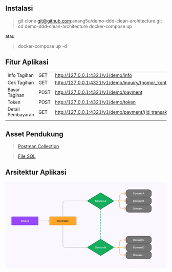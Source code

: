 ## Instalasi
> git clone git@github.com:anang5u/demo-ddd-clean-architecture.git
> cd demo-ddd-clean-architecture
> docker-compose up

atau
> docker-compose up -d
## Fitur Aplikasi

|       | | |
| ----------- | ----------- |---|
| Info Tagihan | GET| http://127.0.0.1:4321/v1/demo/info |
| Cek Tagihan| GET| http://127.0.0.1:4321/v1/demo/inquiry/{nomor_kontrak} |
| Bayar Tagihan| POST| http://127.0.0.1:4321/v1/demo/payment |
| Token| POST| http://127.0.0.1:4321/v1/demo/token |
| Detail Pembayaran| GET| http://127.0.0.1:4321/v1/demo/payment/{id_transaksi} |
|       | | |

## Asset Pendukung

> [Postman Collection](assets/DDD-Demo.postman_collection.json)

> [File SQL](assets/db_demo.sql)

## Arsitektur Aplikasi
![arsitektur aplikasi](assets/diagram-architecture.jpg)